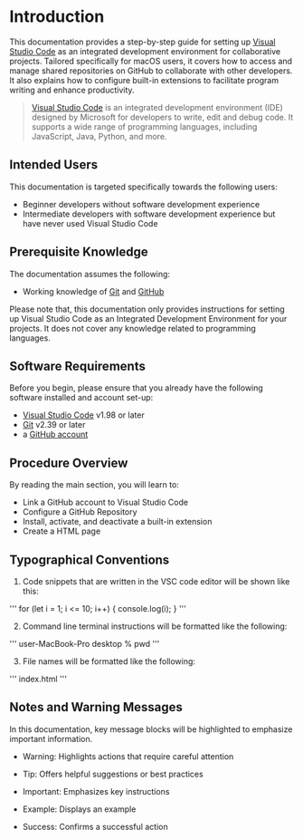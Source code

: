 # Introduction
This documentation provides a step-by-step guide for setting up [Visual Studio Code](https://code.visualstudio.com/) as an integrated development environment for collaborative projects. Tailored specifically for macOS users, it covers how to access and manage shared repositories on GitHub to collaborate with other developers. It also explains how to configure built-in extensions to facilitate program writing and enhance productivity.

> [Visual Studio Code](https://code.visualstudio.com/) is an integrated development environment (IDE) designed by Microsoft for developers to write, edit and debug code. It supports a wide range of programming languages, including JavaScript, Java, Python, and more.


## Intended Users
This documentation is targeted specifically towards the following users:

- Beginner developers without software development experience
- Intermediate developers with software development experience but have never used Visual Studio Code


## Prerequisite Knowledge
The documentation assumes the following:
- Working knowledge of [Git](https://git-scm.com/) and [GitHub](https://github.com/)

Please note that, this documentation only provides instructions for setting up Visual Studio Code as an Integrated Development Environment for your projects. It does not cover any knowledge related to programming languages.


## Software Requirements
[comment]: <> (Maybe rename this section to "Get Started" / "Prerequisite Requirements" because they are not just about the software)
Before you begin, please ensure that you already have the following software installed and account set-up:
- [Visual Studio Code](https://code.visualstudio.com/download) v1.98 or later 
- [Git](https://git-scm.com/downloads/mac) v2.39 or later
- a [GitHub account](https://github.com/signup) 


## Procedure Overview
By reading the main section, you will learn to: 
- Link a GitHub account to Visual Studio Code
- Configure a GitHub Repository
- Install, activate, and deactivate a built-in extension
- Create a HTML page


## Typographical Conventions

1.  Code snippets that are written in the VSC code editor will be shown like this:

'''
for (let i = 1; i <= 10; i++) {
console.log(i);
}
'''

2. Command line terminal instructions will be formatted like the following:

'''
user-MacBook-Pro desktop % pwd
'''

3. File names will be formatted like the following:

'''
index.html
'''


## Notes and Warning Messages

In this documentation, key message blocks will be highlighted to emphasize important information.

- Warning: Highlights actions that require careful attention

- Tip: Offers helpful suggestions or best practices

- Important: Emphasizes key instructions

- Example: Displays an example

- Success: Confirms a successful action